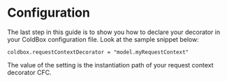 # Configuration

The last step in this guide is to show you how to declare your decorator in your ColdBox configuration file. Look at the sample snippet below:

`coldbox.requestContextDecorator = "model.myRequestContext"`

The value of the setting is the instantiation path of your request context decorator CFC.

